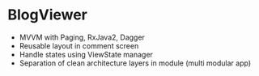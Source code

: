 # BlogViewer

- MVVM with Paging, RxJava2, Dagger
- Reusable layout in comment screen
- Handle states using ViewState manager
- Separation of clean architecture layers in module (multi modular app)

